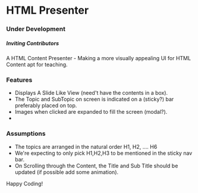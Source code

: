 # HTML Presenter
### Under Development
##### Inviting Contributors

A HTML Content Presenter - Making a more visually appealing UI for HTML Content apt for teaching.

### Features
- Displays A Slide Like View (need't have the contents in a box).
- The Topic and SubTopic on screen is indicated on a (sticky?) bar preferably placed on top.
- Images when clicked are expanded to fill the screen (modal?).
- 

### Assumptions
- The topics are arranged in the natural order H1, H2, .... H6
- We're expecting to only pick H1,H2,H3 to be mentioned in the sticky nav bar.
- On Scrolling through the Content, the Title and Sub Title should be updated (if possible add some animation).

Happy Coding!
